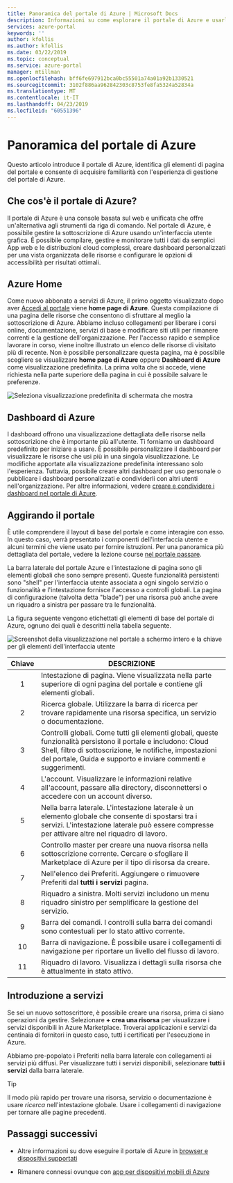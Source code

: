 ```yaml
---
title: Panoramica del portale di Azure | Microsoft Docs
description: Informazioni su come esplorare il portale di Azure e usarlo per gestire i servizi
services: azure-portal
keywords: ''
author: kfollis
ms.author: kfollis
ms.date: 03/22/2019
ms.topic: conceptual
ms.service: azure-portal
manager: mtillman
ms.openlocfilehash: bff6fe697912bca0bc55501a74a01a92b1330521
ms.sourcegitcommit: 3102f886aa962842303c8753fe8fa5324a52834a
ms.translationtype: MT
ms.contentlocale: it-IT
ms.lasthandoff: 04/23/2019
ms.locfileid: "60551396"
---
```

# <a name="azure-portal-overview"></a>Panoramica del portale di Azure

Questo articolo introduce il portale di Azure, identifica gli elementi di pagina del portale e consente di acquisire familiarità con l'esperienza di gestione del portale di Azure.

## <a name="what-is-the-azure-portal"></a>Che cos'è il portale di Azure?

Il portale di Azure è una console basata sul web e unificata che offre un'alternativa agli strumenti da riga di comando. Nel portale di Azure, è possibile gestire la sottoscrizione di Azure usando un'interfaccia utente grafica. È possibile compilare, gestire e monitorare tutti i dati da semplici App web e le distribuzioni cloud complessi, creare dashboard personalizzati per una vista organizzata delle risorse e configurare le opzioni di accessibilità per risultati ottimali.

## <a name="azure-home"></a>Azure Home

Come nuovo abbonato a servizi di Azure, il primo oggetto visualizzato dopo aver [Accedi al portale](https://portal.azure.com) viene **home page di Azure**. Questa compilazione di una pagina delle risorse che consentono di sfruttare al meglio la sottoscrizione di Azure. Abbiamo incluso collegamenti per liberare i corsi online, documentazione, servizi di base e modificare siti utili per rimanere correnti e la gestione dell'organizzazione. Per l'accesso rapido e semplice lavorare in corso, viene inoltre illustrato un elenco delle risorse di visitato più di recente. Non è possibile personalizzare questa pagina, ma è possibile scegliere se visualizzare **home page di Azure** oppure **Dashboard di Azure** come visualizzazione predefinita. La prima volta che si accede, viene richiesta nella parte superiore della pagina in cui è possibile salvare le preferenze.

![Seleziona visualizzazione predefinita di schermata che mostra](./media/azure-portal-overview/azure-portal-default-view.png)

## <a name="azure-dashboard"></a>Dashboard di Azure

I dashboard offrono una visualizzazione dettagliata delle risorse nella sottoscrizione che è importante più all'utente. Ti forniamo un dashboard predefinito per iniziare a usare. È possibile personalizzare il dashboard per visualizzare le risorse che usi più in una singola visualizzazione. Le modifiche apportate alla visualizzazione predefinita interessano solo l'esperienza. Tuttavia, possibile creare altri dashboard per uso personale o pubblicare i dashboard personalizzati e condividerli con altri utenti nell'organizzazione. Per altre informazioni, vedere [creare e condividere i dashboard nel portale di Azure](../azure-portal/azure-portal-dashboards.md).

## <a name="getting-around-the-portal"></a>Aggirando il portale

È utile comprendere il layout di base del portale e come interagire con esso. In questo caso, verrà presentato i componenti dell'interfaccia utente e alcuni termini che viene usato per fornire istruzioni. Per una panoramica più dettagliata del portale, vedere la lezione course [nel portale passare](https://docs.microsoft.com/learn/modules/tour-azure-portal/3-navigate-the-portal).

La barra laterale del portale Azure e l'intestazione di pagina sono gli elementi globali che sono sempre presenti. Queste funzionalità persistenti sono "shell" per l'interfaccia utente associata a ogni singolo servizio o funzionalità e l'intestazione fornisce l'accesso a controlli globali. La pagina di configurazione (talvolta detta "blade") per una risorsa può anche avere un riquadro a sinistra per passare tra le funzionalità.

La figura seguente vengono etichettati gli elementi di base del portale di Azure, ognuno dei quali è descritti nella tabella seguente.

![Screenshot della visualizzazione nel portale a schermo intero e la chiave per gli elementi dell'interfaccia utente](./media/azure-portal-overview/azure-portal-fullscreen-map.png)

|Chiave|DESCRIZIONE
|:---:|---|
|1|Intestazione di pagina. Viene visualizzata nella parte superiore di ogni pagina del portale e contiene gli elementi globali.|
|2| Ricerca globale. Utilizzare la barra di ricerca per trovare rapidamente una risorsa specifica, un servizio o documentazione.|
|3|Controlli globali. Come tutti gli elementi globali, queste funzionalità persistono il portale e includono: Cloud Shell, filtro di sottoscrizione, le notifiche, impostazioni del portale, Guida e supporto e inviare commenti e suggerimenti.|
|4|L'account. Visualizzare le informazioni relative all'account, passare alla directory, disconnettersi o accedere con un account diverso.|
|5|Nella barra laterale. L'intestazione laterale è un elemento globale che consente di spostarsi tra i servizi. L'intestazione laterale può essere compresse per attivare altre nel riquadro di lavoro.|
|6|Controllo master per creare una nuova risorsa nella sottoscrizione corrente. Cercare o sfogliare il Marketplace di Azure per il tipo di risorsa da creare.|
|7|Nell'elenco dei Preferiti. Aggiungere o rimuovere Preferiti dal **tutti i servizi** pagina.|
|8|Riquadro a sinistra. Molti servizi includono un menu riquadro sinistro per semplificare la gestione del servizio.|
|9|Barra dei comandi. I controlli sulla barra dei comandi sono contestuali per lo stato attivo corrente.|
|10|Barra di navigazione. È possibile usare i collegamenti di navigazione per riportare un livello del flusso di lavoro.|
|11|Riquadro di lavoro.  Visualizza i dettagli sulla risorsa che è attualmente in stato attivo.|

## <a name="get-started-with-services"></a>Introduzione a servizi

Se sei un nuovo sottoscrittore, è possibile creare una risorsa, prima ci siano operazioni da gestire. Selezionare **+ crea una risorsa** per visualizzare i servizi disponibili in Azure Marketplace. Troverai applicazioni e servizi da centinaia di fornitori in questo caso, tutti i certificati per l'esecuzione in Azure.

Abbiamo pre-popolato i Preferiti nella barra laterale con collegamenti ai servizi più diffusi.  Per visualizzare tutti i servizi disponibili, selezionare **tutti i servizi** dalla barra laterale.

> [!TIP]
> Il modo più rapido per trovare una risorsa, servizio o documentazione è usare *ricerca* nell'intestazione globale. Usare i collegamenti di navigazione per tornare alle pagine precedenti.
>
>

## <a name="next-steps"></a>Passaggi successivi

* Altre informazioni su dove eseguire il portale di Azure in [browser e dispositivi supportati](../azure-portal/azure-portal-supported-browsers-devices.md)

* Rimanere connessi ovunque con [app per dispositivi mobili di Azure](https://azure.microsoft.com/features/azure-portal/mobile-app/)
